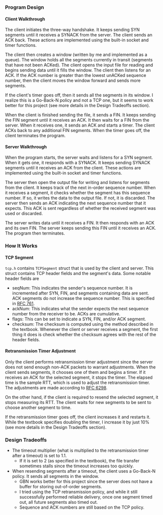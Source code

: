 ### Program Design
#### Client Walkthrough
The client initiates the three-way handshake. It keeps sending SYN segments until it receives a SYNACK from the server.
The client sends an ACK back. These actions are implemented using the built-in socket and timer functions.

The client then creates a window (written by me and implemented as a queue). The window holds all the segments currently in transit (segments that
have not been ACKed). The client opens the input file for reading and begins sending data until it fills the window. The client then
listens for an ACK. If the ACK number is greater than the lowest unACKed sequence number, then the client moves the window
forward and sends more segments.

If the client's timer goes off, then it sends all the segments in its window. I realize this is a Go-Back-N policy and not
a TCP one, but it seems to work better for this project (see more details in the Design Tradeoffs section).

When the client is finished sending the file, it sends a FIN. It keeps sending the FIN segment until it receives an
ACK. It then waits for a FIN from the server. When it receives one, it sends an ACK and starts a timer. The client
ACKs back to any additional FIN segments. When the timer goes off, the client terminates the program.

#### Server Walkthrough
When the program starts, the server waits and listens for a SYN segment. When it gets one, it responds with a SYNACK.
It keeps sending SYNACK segments until it receives an ACK from the client. These actions are implemented using the built-in socket and timer functions.

The server then open the output file for writing and listens for segments from the client. It keeps track of the next in-order sequence number.
When it receives a segment, it checks whether the segment has this sequence number. If so, it writes the data to the output file.
If not, it is discarded. The server then sends an ACK indicating the next sequence number that it expects. This ACK is sent regardless of whether
the received segment was used or discarded.

The server writes data until it receives a FIN. It then responds with an ACK and its own FIN. The server keeps sending this
FIN until it receives an ACK. The program then terminates.

### How It Works
#### TCP Segment
`tcp.h` contains `TCPSegment` struct that is used by the client and server. This struct contains TCP header fields and the
segment's data. Some notable header fields are
- seqNum: This indicates the sender's sequence number. It is incremented after SYN, FIN, and segments containing data are sent.
ACK segments do not increase the sequence number. This is specified in [RFC 761](https://www.ietf.org/rfc/rfc761.html).
- ackNum: This indicates what the sender expects the next sequence number from the receiver to be. ACKs are cumulative.
- flags: This can be set to indicate a SYN, FIN, and/or ACK segment.
- checksum: The checksum is computed using the method described in the textbook. Whenever the client or server receives a segment,
the first thing it does is check whether the checksum agrees with the rest of the header fields.

#### Retransmission Timer Adjustment
Only the client performs retransmission timer adjustment since the server does not send enough non-ACK packets to warrant adjustments.
When the client sends segments, it chooses one of them and begins a timer. If it receives an ACK for the selected segment, it 
stops the timer. The elapsed time is the sample RTT, which is used to adjust the retransmission timer. The adjustments are made
according to [RFC 6298](https://www.rfc-editor.org/rfc/rfc6298).

On the other hand, if the client is required to resend the selected segment, it stops measuring its RTT. The client waits for
new segments to be sent to choose another segment to time.

If the retransmission timer goes off, the client increases it and restarts it. While the textbook specifies doubling the timer,
I increase it by just 10% (see more details in the Design Tradeoffs section). 

### Design Tradeoffs
- The timeout multiplier (what is multiplied to the retransmission timer after a timeout) is set to 1.1. 
  - If it is set to 2 (as specified in the textbook), the file transfer sometimes stalls since the timeout increases too quickly.
- When resending segments after a timeout, the client uses a Go-Back-N policy. It sends all segments in the window.
  - GBN works better for this project since the server does not have a buffer for storing out-of-order segments. 
  - I tried using the TCP retransmission policy, and while it still successfully performed reliable delivery, once one segment timed out, all future segments also timed out.
  - Sequence and ACK numbers are still based on the TCP policy.
